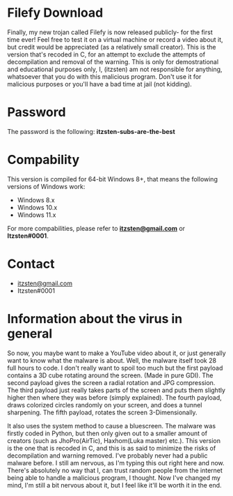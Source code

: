 # Filefy Download
Finally, my new trojan called Filefy is now released publicly- for the first time ever! Feel free to test it on a virtual machine or record a video about it, but credit would be appreciated (as a relatively small creator). This is the version that's recoded in C, for an attempt to exclude the attempts of decompilation and removal of the warning. This is only for demostrational and educational purposes only, I, (itzsten) am not responsible for anything, whatsoever that you do with this malicious program. Don't use it for malicious purposes or you'll have a bad time at jail (not kidding).

# Password
The password is the following: **itzsten-subs-are-the-best**

# Compability
This version is compiled for 64-bit Windows 8+, that means the following versions of Windows work:
- Windows 8.x
- Windows 10.x
- Windows 11.x

For more compabilities, please refer to **itzsten@gmail.com** or **Itzsten#0001**.

# Contact
- itzsten@gmail.com
- Itzsten#0001

# Information about the virus in general
So now, you maybe want to make a YouTube video about it, or just generally want to know what the malware is about. Well, the malware itself took 28 full hours to code. I don't really want to spoil too much but the first payload contains a 3D cube rotating around the screen. (Made in pure GDI). The second payload gives the screen a radial rotation and JPG compression. The third payload just really takes parts of the screen and puts them slightly higher then where they was before (simply explained). The fourth payload, draws colorized circles randomly on your screen, and does a tunnel sharpening. The fifth payload, rotates the screen 3-Dimensionally.

It also uses the system method to cause a bluescreen. The malware was firstly coded in Python, but then only given out to a smaller amount of creators (such as JhoPro(AirTic), Haxhom(Luka master) etc.). This version is the one that is recoded in C, and this is as said to minimize the risks of decompilation and warning removed. I've probably never had a public malware before. I still am nervous, as I'm typing this out right here and now. There's absolutely no way that I, can trust random people from the internet being able to handle a malicious program, I thought. Now I've changed my mind, I'm still a bit nervous about it, but I feel like it'll be worth it in the end.
